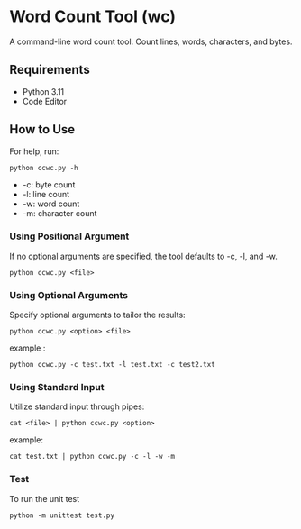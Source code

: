 # Word Count Tool (wc)

A command-line word count tool. Count lines, words, characters, and bytes.

## Requirements

- Python 3.11
- Code Editor

## How to Use

For help, run:

```
python ccwc.py -h
```
- -c: byte count
- -l: line count
- -w: word count
- -m: character count

### Using Positional Argument
If no optional arguments are specified, the tool defaults to -c, -l, and -w.
```
python ccwc.py <file>
```
### Using Optional Arguments
Specify optional arguments to tailor the results:
```
python ccwc.py <option> <file>
```
example :
```
python ccwc.py -c test.txt -l test.txt -c test2.txt
```
### Using Standard Input
Utilize standard input through pipes:
```
cat <file> | python ccwc.py <option>
```
example:
```
cat test.txt | python ccwc.py -c -l -w -m
```

### Test
To run the unit test
```
python -m unittest test.py
```
